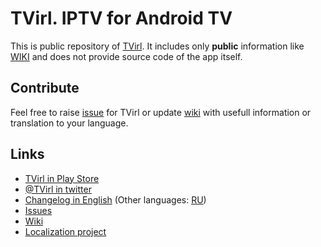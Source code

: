 # TVirl. IPTV for Android TV

This is public repository of [TVirl](http://bit.ly/2TRlHGn). It includes only **public** information like [WIKI](https://github.com/stari4ek/tvirl/wiki) and does not provide source code of the app itself.

## Contribute

Feel free to raise [issue](https://github.com/stari4ek/tvirl/issues) for TVirl or update [wiki](https://github.com/stari4ek/tvirl/wiki) with usefull information or translation to your language.

## Links

* [TVirl in Play Store](http://bit.ly/2TRlHGn)
* [@TVirl in twitter](https://twitter.com/TVirl_app)
* [Changelog in English](http://bit.ly/tvirl_changelog) (Other languages: [RU](http://bit.ly/tvirl_changelog_ru))
* [Issues](https://github.com/stari4ek/tvirl/issues)
* [Wiki](https://github.com/stari4ek/tvirl/wiki)
* [Localization project](https://tvirl.app/translate)
